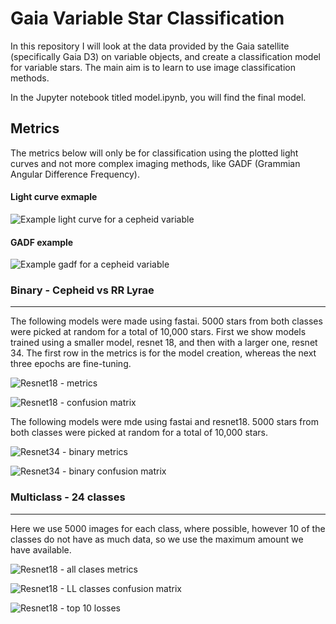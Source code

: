 # Gaia Variable Star Classification
In this repository I will look at the data provided by the Gaia satellite (specifically Gaia D3) on variable objects, and create a classification model for variable stars.
The main aim is to learn to use image classification methods.

In the Jupyter notebook titled model.ipynb, you will find the final model.


## Metrics

The metrics below will only be for classification using the plotted light curves and not more complex imaging methods, like GADF (Grammian Angular Difference Frequency).

#### Light curve exmaple
![Example light curve for a cepheid variable](assets/examples/lc_174489098011145216.png)

#### GADF example
![Example gadf for a cepheid variable](assets/examples/gaf_174489098011145216.png)

### Binary - Cepheid vs RR Lyrae
---
The following models were made using fastai. 5000 stars from both classes were picked at random for a total of 10,000 stars. First we show models trained using a smaller model, resnet 18, and then with a larger one, resnet 34. The first row in the metrics is for the model creation, whereas the next three epochs are fine-tuning.

![Resnet18 - metrics](assets/readme_metrics/Binary/resnet18_all_passbands_10000_remove_rejected.png)


![Resnet18 - confusion matrix](assets/readme_metrics/Binary/resnet18_all_passbands_10000_remove_rejected_cm.png)

The following models were mde using fastai and resnet18. 5000 stars from both classes were picked at random for a total of 10,000 stars.

![Resnet34 - binary metrics](assets/readme_metrics/Binary/resnet34_all_passbands_10000_remove_rejected.png)


![Resnet34 - binary confusion matrix](assets/readme_metrics/Binary/resnet34_all_passbands_10000_remove_rejected_cm.png)


### Multiclass - 24 classes
---
Here we use 5000 images for each class, where possible, however 10 of the classes do not have as much data, so we use the maximum amount we have available. 

![Resnet18 - all clases metrics](assets/readme_metrics/All_var_type/5000_resnet18_192px.png)

![Resnet18 - LL classes confusion matrix](assets/readme_metrics/All_var_type/5000_resnet18_192px_cm.png)

![Resnet18 - top 10 losses](assets/readme_metrics/All_var_type/5000_resnet18_192px_toplosses.png)